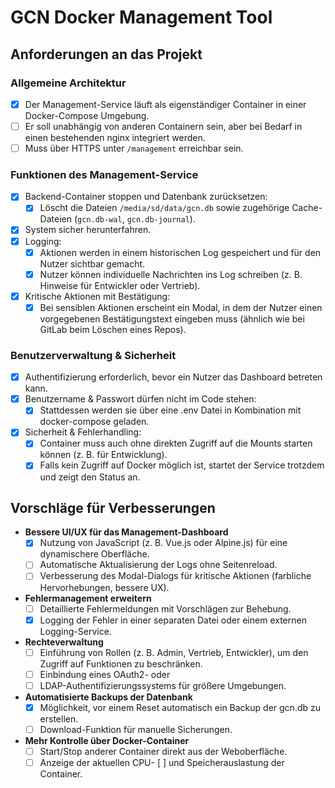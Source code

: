 # GCN Docker Management Tool

## Anforderungen an das Projekt

### Allgemeine Architektur

- [x] Der Management-Service läuft als eigenständiger Container in einer Docker-Compose Umgebung.
- [ ] Er soll unabhängig von anderen Containern sein, aber bei Bedarf in einen bestehenden nginx integriert werden.
- [ ] Muss über HTTPS unter `/management` erreichbar sein.

### Funktionen des Management-Service

- [x] Backend-Container stoppen und Datenbank zurücksetzen:
  - [x] Löscht die Dateien `/media/sd/data/gcn.db` sowie zugehörige Cache-Dateien (`gcn.db-wal`, `gcn.db-journal`).
- [x] System sicher herunterfahren.
- [x] Logging:
  - [x] Aktionen werden in einem historischen Log gespeichert und für den Nutzer sichtbar gemacht.
  - [x] Nutzer können individuelle Nachrichten ins Log schreiben (z. B. Hinweise für Entwickler oder Vertrieb).
- [x] Kritische Aktionen mit Bestätigung:
  - [x] Bei sensiblen Aktionen erscheint ein Modal, in dem der Nutzer einen vorgegebenen Bestätigungstext eingeben muss (ähnlich wie bei GitLab beim Löschen eines Repos).

### Benutzerverwaltung & Sicherheit

- [x] Authentifizierung erforderlich, bevor ein Nutzer das Dashboard betreten kann.
- [x] Benutzername & Passwort dürfen nicht im Code stehen:
  - [x] Stattdessen werden sie über eine .env Datei in Kombination mit docker-compose geladen.
- [x] Sicherheit & Fehlerhandling:
  - [x] Container muss auch ohne direkten Zugriff auf die Mounts starten können (z. B. für Entwicklung).
  - [x] Falls kein Zugriff auf Docker möglich ist, startet der Service trotzdem und zeigt den Status an.

## Vorschläge für Verbesserungen

- **Bessere UI/UX für das Management-Dashboard**
  - [x] Nutzung von JavaScript (z. B. Vue.js oder Alpine.js) für eine dynamischere Oberfläche.
  - [ ] Automatische Aktualisierung der Logs ohne Seitenreload.
  - [ ] Verbesserung des Modal-Dialogs für kritische Aktionen (farbliche Hervorhebungen, bessere UX).
- **Fehlermanagement erweitern**
  - [ ] Detaillierte Fehlermeldungen mit Vorschlägen zur Behebung.
  - [x] Logging der Fehler in einer separaten Datei oder einem externen Logging-Service.
- **Rechteverwaltung**
  - [ ] Einführung von Rollen (z. B. Admin, Vertrieb, Entwickler), um den Zugriff auf Funktionen zu beschränken.
  - [ ] Einbindung eines OAuth2- oder
  - [ ] LDAP-Authentifizierungssystems für größere Umgebungen.
- **Automatisierte Backups der Datenbank**
  - [x] Möglichkeit, vor einem Reset automatisch ein Backup der gcn.db zu erstellen.
  - [ ] Download-Funktion für manuelle Sicherungen.
- **Mehr Kontrolle über Docker-Container**
  - [ ] Start/Stop anderer Container direkt aus der Weboberfläche.
  - [ ] Anzeige der aktuellen CPU- [ ] und Speicherauslastung der Container.
